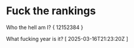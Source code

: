 # Fuck the rankings

Who the hell am I?
{ 12152384 }

What fucking year is it?
[ 2025-03-16T21:23:20Z ]

